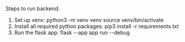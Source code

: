 Steps to run backend: 

1. Set up venv:
	python3 -m venv venv
	source venv/bin/activate
2. Install all required python packages: pip3 install -r requirements.txt
3. Run the flask app: flask --app app run --debug